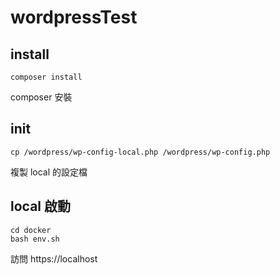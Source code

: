 # wordpressTest

## install

```
composer install
```
composer 安裝

## init

```
cp /wordpress/wp-config-local.php /wordpress/wp-config.php 
```
複製 local 的設定檔

## local 啟動

```
cd docker
bash env.sh
```
訪問 https://localhost